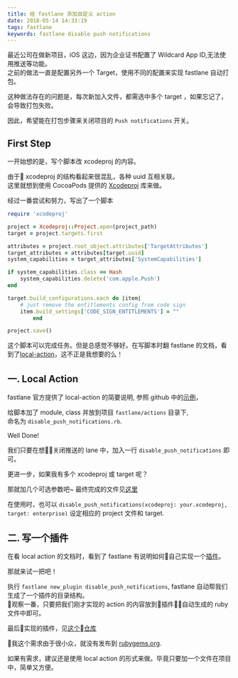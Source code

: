 ```yaml
---
title: 给 fastlane 添加自定义 action
date: 2018-05-14 14:33:19
tags: fastlane
keywords: fastlane disable push notifications
---
```


最近公司在做新项目，iOS 这边，因为企业证书配置了 Wildcard App ID,无法使用推送等功能。  
之前的做法一直是配置另外一个 Target，使用不同的配置来实现 fastlane 自动打包。

这种做法存在的问题是，每次新加入文件，都需选中多个 target ，如果忘记了，会导致打包失败。

因此，希望能在打包步骤来关闭项目的 `Push notifications` 开关。

## First Step
一开始想的是，写个脚本改 xcodeproj 的内容。  

由于 xcodeproj 的结构看起来很混乱，各种 uuid 互相关联。  
这里就想到使用 CocoaPods 提供的 [Xcodeproj](https://github.com/CocoaPods/Xcodeproj) 库来做。

经过一番尝试和努力，写出了一个脚本

```ruby
require 'xcodeproj'

project = Xcodeproj::Project.open(project_path)
target = project.targets.first

attributes = project.root_object.attributes['TargetAttributes']
target_attributes = attributes[target.uuid]
system_capabilities = target_attributes['SystemCapabilities']

if system_capabilities.class == Hash
    system_capabilities.delete('com.apple.Push')
end

target.build_configurations.each do |item|
    # just remove the entitlements config from code sign
    item.build_settings['CODE_SIGN_ENTITLEMENTS'] = ""
        end

project.save()

```

这个脚本可以完成任务。但是总感觉不够好。在写脚本时翻 fastlane 的文档，看到了[local-action](https://docs.fastlane.tools/plugins/create-plugin/#local-actions)，这不正是我想要的么！

## 一. Local Action

fastlane 官方提供了 local-action 的简要说明, 参照 github 中的[示例](https://github.com/fastlane/fastlane/blob/master/fastlane/actions/test_sample_code.rb)，

给脚本加了 module, class 并放到项目 `fastlane/actions` 目录下,  
命名为 `disable_push_notifications.rb`. 

Well Done! 

我们只要在想关闭推送的 lane 中，加入一行 `disable_push_notifications` 即可。

更进一步，如果我有多个 xcodeproj 或 target 呢？

那就加几个可选参数吧~ 最终完成的文件见[这里](https://github.com/tgz/fastlane-plugin-disable_push_nogifications/blob/master/lib/fastlane/plugin/disable_push_notifications/actions/disable_push_notifications_action.rb)

在使用时，也可以 `disable_push_notifications(xcodeproj: your.xcodeproj, target: enterprise)` 设定相应的 project 文件和 target.

## 二. 写一个插件

在看 local action 的文档时，看到了 fastlane 有说明如何自己实现一个[插件](https://docs.fastlane.tools/plugins/create-plugin/#create-your-own-plugin)。

那就来试一把吧！

执行 `fastlane new_plugin disable_push_notifications`, fastlane 自动帮我们生成了一个插件的目录结构。  
观察一番，只要把我们刚才实现的 action 的内容放到插件自动生成的 ruby 文件中即可。


最后实现的插件，见[这个仓库](https://github.com/tgz/fastlane-plugin-disable_push_nogifications)

我这个需求由于很小众，就没有发布到 [rubygems.org](https://rubygems.org/).

如果有需求，建议还是使用 local action 的形式来做。毕竟只要加一个文件在项目中，简单又方便。



